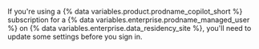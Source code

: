 If you're using a {% data variables.product.prodname_copilot_short %} subscription for a {% data variables.enterprise.prodname_managed_user %} on {% data variables.enterprise.data_residency_site %}, you'll need to update some settings before you sign in.
